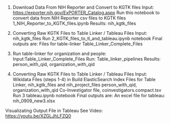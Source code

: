 

1. Download Data From NIH Reporter and Convert to KGTK files
	Input:  https://exporter.nih.gov/ExPORTER_Catalog.aspx
	Run this notebook to convert data from NIH Reporter csv files to KGTK files
	1_NIH_Reporter_to_KGTK_files.ipynb
	Results: nih_kgtk_files 
	
2.  Converting Raw KGTK Files to Table Linker / Tableau Files
	Input: nih_kgtk_files
	Run 2_KGTK_files_to_tl_and_tableau.ipynb notebook
	Final outputs are:
		Files for table-linker Table_Linker_Complete_Files 


3. Run table-linker for organization and people:
	Input:Table_Linker_Complete_Files 
	Run: Table_linker_pipelines 
	Results: person_with_qid, organization_with_qid



4. Converting Raw KGTK Files to Table Linker / Tableau Files
	Input: 
		Wikidata Files (steps 1-4) in Build ElasticSearch Index Files for Table Linker, 
		nih_kgtk_files and nih_project_files
		person_with_qid, organization_with_qid
		Co-Investigator file, coinvestigators.compact.tsv
	Run 3 tableau.ipynb notebook
	Final outputs are:
		An excel file for tableau:  nih_0909_new3.xlsx



Visualizating Output File in Tableau 
	See Video: https://youtu.be/XZGLJhLFZQ0
